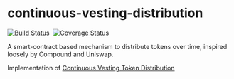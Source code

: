 # continuous-vesting-distribution

[![Build Status](https://travis-ci.com/ampleforth/continuous-vesting-distribution.svg?token=o34Gqy9mFp6fX3Y6jzyy&branch=master)](https://travis-ci.com/ampleforth/continuous-vesting-distribution)&nbsp;&nbsp;[![Coverage Status](https://coveralls.io/repos/github/ampleforth/continuous-vesting-distribution/badge.svg?branch=master&t=SfvCrQ)](https://coveralls.io/github/ampleforth/continuous-vesting-distribution?branch=master)

A smart-contract based mechanism to distribute tokens over time, inspired loosely by Compound and Uniswap.

Implementation of [Continuous Vesting Token Distribution](https://github.com/ampleforth/RFCs/blob/master/RFCs/rfc-1.md)
